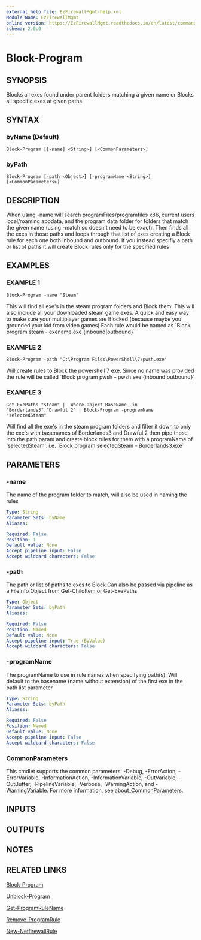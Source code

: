 ```yaml
---
external help file: EzFirewallMgmt-help.xml
Module Name: EzFirewallMgmt
online version: https://EzFirewallMgmt.readthedocs.io/en/latest/commands/Block-Program
schema: 2.0.0
---
```


# Block-Program

## SYNOPSIS
Blocks all exes found under parent folders matching a given name
or Blocks all specific exes at given paths

## SYNTAX

### byName (Default)
```
Block-Program [[-name] <String>] [<CommonParameters>]
```

### byPath
```
Block-Program [-path <Object>] [-programName <String>] [<CommonParameters>]
```

## DESCRIPTION
When using -name will search programFiles/programfiles x86, current users local/roaming appdata, and the program data folder for
folders that match the given name (using -match so doesn't need to be exact).
Then finds all the exes in those paths
and loops through that list of exes creating a Block rule for each one both inbound and outbound.
If you instead specifiy a path or list of paths it will create Block rules only for the specified rules

## EXAMPLES

### EXAMPLE 1
```
Block-Program -name "Steam"
```

This will find all exe's in the steam program folders and Block them.
This will also include all your downloaded steam
game exes.
A quick and easy way to make sure your multiplayer games are Blocked (because maybe you grounded your kid from video games)
Each rule would be named as \`Block program steam - exename.exe {inbound|outbound}\`

### EXAMPLE 2
```
Block-Program -path "C:\Program Files\PowerShell\7\pwsh.exe"
```

Will create rules to Block the powershell 7 exe.
Since no name was provided the rule will be called
\`Block program pwsh - pwsh.exe {inbound|outbound}\`

### EXAMPLE 3
```
Get-ExePaths "steam" |  Where-Object BaseName -in "Borderlands3","Drawful 2" | Block-Program -programName "selectedSteam"
```

Will find all the exe's in the steam program folders and filter it down to only the exe's with basenames of
Borderlands3 and Drawful 2 then pipe those into the path param and create block rules for them with a programName 
of 'selectedSteam'.
i.e.
\`Block program selectedSteam - Borderlands3.exe\`

## PARAMETERS

### -name
The name of the program folder to match, will also be used in naming the rules

```yaml
Type: String
Parameter Sets: byName
Aliases:

Required: False
Position: 1
Default value: None
Accept pipeline input: False
Accept wildcard characters: False
```

### -path
The path or list of paths to exes to Block
Can also be passed via pipeline as a FileInfo Object from Get-ChildItem or Get-ExePaths

```yaml
Type: Object
Parameter Sets: byPath
Aliases:

Required: False
Position: Named
Default value: None
Accept pipeline input: True (ByValue)
Accept wildcard characters: False
```

### -programName
The programName to use in rule names when specifying path(s).
Will default to the basename (name without extension) of the first exe in the path list parameter

```yaml
Type: String
Parameter Sets: byPath
Aliases:

Required: False
Position: Named
Default value: None
Accept pipeline input: False
Accept wildcard characters: False
```

### CommonParameters
This cmdlet supports the common parameters: -Debug, -ErrorAction, -ErrorVariable, -InformationAction, -InformationVariable, -OutVariable, -OutBuffer, -PipelineVariable, -Verbose, -WarningAction, and -WarningVariable. For more information, see [about_CommonParameters](http://go.microsoft.com/fwlink/?LinkID=113216).

## INPUTS

## OUTPUTS

## NOTES

## RELATED LINKS

[Block-Program](https://EzFirewallMgmt.readthedocs.io/en/latest/commands/Block-Program)

[Unblock-Program](https://EzFirewallMgmt.readthedocs.io/en/latest/commands/Unblock-Program)

[Get-ProgramRuleName](https://EzFirewallMgmt.readthedocs.io/en/latest/commands/Get-ProgramRuleName)

[Remove-ProgramRule](https://EzFirewallMgmt.readthedocs.io/en/latest/commands/Remove-ProgramRule)

[New-NetfirewallRule](https://docs.microsoft.com/en-us/powershell/module/netsecurity/New-NetfirewallRule)

